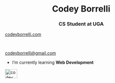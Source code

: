 <h1 align="center">Codey Borrelli</h1>
<h3 align="center">CS Student at UGA</h3>
<p><a href="codeyborrelli.com">codeyborrelli.com</a></p>
<br>
<p><a href="mailto:email@codeyborrelli@gmail.com">codeyborrelli@gmail.com</a></p>

- I’m currently learning **Web Development**

<p align="left">
<a href="https://www.linkedin.com/in/codey-borrelli-ab879225a/" target="blank"><img align="center" src="https://raw.githubusercontent.com/rahuldkjain/github-profile-readme-generator/master/src/images/icons/Social/linked-in-alt.svg" alt="codey borrelli" height="30" width="40" /></a>
</p>
